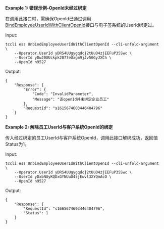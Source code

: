 **Example 1: 错误示例-OpenId未经过绑定**

在调用此接口时，需确保OpenId已通过调用<a href="https://qian.tencent.com/developers/companyApis/staffs/BindEmployeeUserIdWithClientOpenId" target="_blank">BindEmployeeUserIdWithClientOpenId</a>接口与电子签系统的UserId绑定过。

Input: 

```
tccli ess UnbindEmployeeUserIdWithClientOpenId --cli-unfold-argument  \
    --Operator.UserId yDRS4UUgygqdcj2tUuO4zjEEFuP35Swc \
    --UserId yDwJ0UUckpk2077eUxgm9jJv5GGyJXCh \
    --OpenId n9527
```

Output: 
```
{
    "Response": {
        "Error": {
            "Code": "InvalidParameter",
            "Message": "该openId并未绑定企业员工"
        },
        "RequestId": "s1615674603446404796"
    }
}
```

**Example 2: 解除员工UserId与客户系统OpenId的绑定**

传入经过绑定的员工UserId与客户系统OpenId，调用此接口解绑成功，返回值Status为1。

Input: 

```
tccli ess UnbindEmployeeUserIdWithClientOpenId --cli-unfold-argument  \
    --Operator.UserId yDRS4UUgygqdcj2tUuO4zjEEFuP35Swc \
    --UserId yDxbNUyKQDxGYNUuO4zjEwvl3XYQmAcO \
    --OpenId n9527
```

Output: 
```
{
    "Response": {
        "RequestId": "s1665674603446404796",
        "Status": 1
    }
}
```


